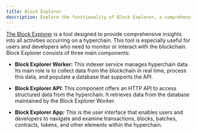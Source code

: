 ```yaml
---
title: Block Explorer
description: Explore the functionality of Block Explorer, a comprehensive tool for monitoring activities on your hyperchain.
---
```


[The Block Explorer](https://github.com/matter-labs/block-explorer)
is a tool designed to provide comprehensive insights into all activities occurring on a hyperchain.
This tool is especially useful for users and developers who need to monitor or interact with the blockchain. Block Explorer consists of three main components:

- **Block Explorer Worker:**
  This indexer service manages hyperchain data.
  Its main role is to collect data from the blockchain in real time, process this data, and populate a database that supports the API.

- **Block Explorer API:**
  This component offers an HTTP API to access structured data from the hyperchain.
  It retrieves data from the database maintained by the Block Explorer Worker.

- **Block Explorer App:**
  This is the user interface that enables users and developers to navigate and examine transactions,
  blocks, batches, contracts, tokens, and other elements within the hyperchain.

